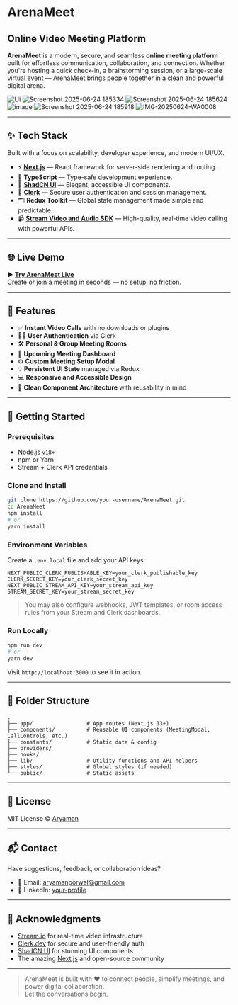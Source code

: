 
#  ArenaMeet 
  ## Online Video Meeting Platform

**ArenaMeet** is a modern, secure, and seamless **online meeting platform** built for effortless communication, collaboration, and connection. Whether you're hosting a quick check-in, a brainstorming session, or a large-scale virtual event — ArenaMeet brings people together in a clean and powerful digital arena.

![Ui](https://github.com/user-attachments/assets/9a28d2ca-62ca-4dd6-8f76-cf2cb52fc918)
![Screenshot 2025-06-24 185334](https://github.com/user-attachments/assets/d7673a53-d524-44c8-8913-93de901db817)
![Screenshot 2025-06-24 185624](https://github.com/user-attachments/assets/c6f55b02-ea3f-4c6f-9a1b-d83742d67166)
![image](https://github.com/user-attachments/assets/0ff2e2fa-fd40-4c1e-bedc-a5036eb309c6)
![Screenshot 2025-06-24 185918](https://github.com/user-attachments/assets/d3520b03-a070-41a9-83fa-5d477d17fa9e)
![IMG-20250624-WA0008](https://github.com/user-attachments/assets/a84b7ca0-2a96-4994-84f4-e4a992202549)





---

## ✨ Tech Stack

Built with a focus on scalability, developer experience, and modern UI/UX.

- ⚡ **[Next.js](https://nextjs.org/)** — React framework for server-side rendering and routing.
- 🧠 **TypeScript** — Type-safe development experience.
- 🎨 **[ShadCN UI](https://ui.shadcn.com/)** — Elegant, accessible UI components.
- 🔐 **[Clerk](https://clerk.dev/)** — Secure user authentication and session management.
- 🗂️ **Redux Toolkit** — Global state management made simple and predictable.
- 📹 **[Stream Video and Audio SDK](https://getstream.io/video/)** — High-quality, real-time video calling with powerful APIs.

---

## 🌐 Live Demo

▶️ **[Try ArenaMeet Live](https://meeting-app-ecru-eight.vercel.app/)**  
Create or join a meeting in seconds — no setup, no friction.

---

## 🧩 Features

- ✅ **Instant Video Calls** with no downloads or plugins
- 🧑‍💼 **User Authentication** via Clerk
- 🛠️ **Personal & Group Meeting Rooms**
- 📆 **Upcoming Meeting Dashboard**
- ⚙️ **Custom Meeting Setup Modal**
- 💡 **Persistent UI State** managed via Redux
- 💻 **Responsive and Accessible Design**
- 🧼 **Clean Component Architecture** with reusability in mind

---

## 🚀 Getting Started

### Prerequisites

- Node.js `v18+`
- npm or Yarn
- Stream + Clerk API credentials

### Clone and Install

```bash
git clone https://github.com/your-username/ArenaMeet.git
cd ArenaMeet
npm install
# or
yarn install
```

### Environment Variables

Create a `.env.local` file and add your API keys:

```env
NEXT_PUBLIC_CLERK_PUBLISHABLE_KEY=your_clerk_publishable_key
CLERK_SECRET_KEY=your_clerk_secret_key
NEXT_PUBLIC_STREAM_API_KEY=your_stream_api_key
STREAM_SECRET_KEY=your_stream_secret_key
```

> You may also configure webhooks, JWT templates, or room access rules from your Stream and Clerk dashboards.

### Run Locally

```bash
npm run dev
# or
yarn dev
```

Visit `http://localhost:3000` to see it in action.

---

## 🧱 Folder Structure

```
.
├── app/                 # App routes (Next.js 13+)
├── components/          # Reusable UI components (MeetingModal, CallControls, etc.)
├── constants/           # Static data & config
├── providers/
├── hooks/
├── lib/                 # Utility functions and API helpers
├── styles/              # Global styles (if needed)
└── public/              # Static assets
```


---

## 📝 License

MIT License © [Aryaman](https://github.com/Aryamanporwal)

---

## 📬 Contact

Have suggestions, feedback, or collaboration ideas?

- 📧 Email: [aryamanporwal@gmail.com](aryamanporwal@gmail.com)
- 💼 LinkedIn: [your-profile](https://www.linkedin.com/in/aryaman-ba8765281)

---

## 🙌 Acknowledgments

- [Stream.io](https://getstream.io) for real-time video infrastructure
- [Clerk.dev](https://clerk.dev) for secure and user-friendly auth
- [ShadCN UI](https://ui.shadcn.com) for stunning UI components
- The amazing [Next.js](https://nextjs.org) and open-source community

---

> ArenaMeet is built with ❤️ to connect people, simplify meetings, and power digital collaboration.  
Let the conversations begin.
